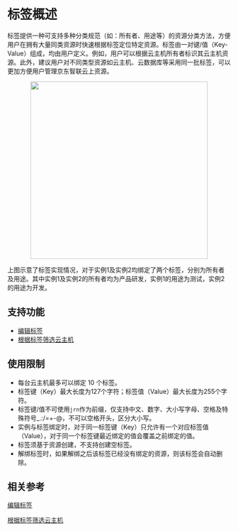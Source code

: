 # 标签概述

标签提供一种可支持多种分类规范（如：所有者、用途等）的资源分类方法，方便用户在拥有大量同类资源时快速根据标签定位特定资源。标签由一对键/值（Key-Value）组成，均由用户定义。例如，用户可以根据云主机所有者标识其云主机资源。此外，建议用户对不同类型资源如云主机、云数据库等采用同一批标签，可以更加方便用户管理京东智联云上资源。

<div align="center"><img src="../../../../../image/vm/tagoverview.png" width="400"></div>

上图示意了标签实现情况，对于实例1及实例2均绑定了两个标签，分别为所有者及用途。其中实例1及实例2的所有者均为产品研发，实例1的用途为测试，实例2的用途为开发。

## 支持功能

* [编辑标签](Edit-Tag.md)
* [根据标签筛选云主机](Filter-by-Tag.md)


## 使用限制

* 每台云主机最多可以绑定 10 个标签。
* 标签键（Key）最大长度为127个字符；标签值（Value）最大长度为255个字符。
* 标签键/值不可使用`jrn`作为前缀，仅支持中文、数字、大小写字母、空格及特殊符号_.:/=+-@，不可以空格开头，区分大小写。
* 实例与标签绑定时，对于同一标签键（Key）只允许有一个对应标签值（Value），对于同一个标签键最近绑定的值会覆盖之前绑定的值。
* 标签须基于资源创建，不支持创建空标签。
* 解绑标签时，如果解绑之后该标签已经没有绑定的资源，则该标签会自动删除。


## 相关参考

[编辑标签](Edit-Tag.md)

[根据标签筛选云主机](Filter-by-Tag.md)

